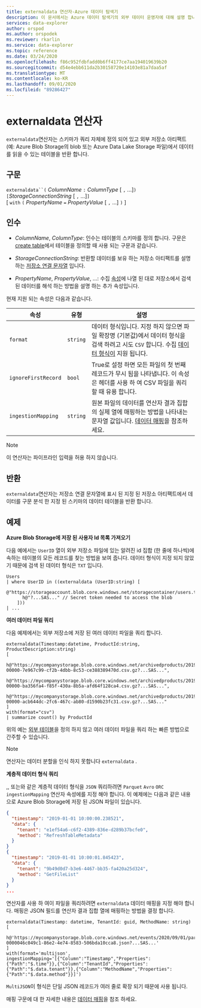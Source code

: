 ```yaml
---
title: externaldata 연산자-Azure 데이터 탐색기
description: 이 문서에서는 Azure 데이터 탐색기의 외부 데이터 운영자에 대해 설명 합니다.
services: data-explorer
author: orspod
ms.author: orspodek
ms.reviewer: rkarlin
ms.service: data-explorer
ms.topic: reference
ms.date: 03/24/2020
ms.openlocfilehash: f86c952fdbfadd0b6ff4177ce7aa194019639b20
ms.sourcegitcommit: d54e4ebb611da2b30158720e14103e81a7daa5af
ms.translationtype: MT
ms.contentlocale: ko-KR
ms.lasthandoff: 09/01/2020
ms.locfileid: "89286427"
---
```

# <a name="externaldata-operator"></a>externaldata 연산자

`externaldata`연산자는 스키마가 쿼리 자체에 정의 되어 있고 외부 저장소 아티팩트 (예: Azure Blob Storage의 blob 또는 Azure Data Lake Storage 파일)에서 데이터를 읽을 수 있는 테이블을 반환 합니다.

## <a name="syntax"></a>구문

`externaldata``(` *ColumnName* `:` *ColumnType* [ `,` ...]`)`   
`[`*StorageConnectionString* [ `,` ...]`]`   
[ `with` `(` *PropertyName* `=` *PropertyValue* [ `,` ...] `)` ]

## <a name="arguments"></a>인수

* *ColumnName*, *ColumnType*: 인수는 테이블의 스키마를 정의 합니다.
  구문은 [create table](../management/create-table-command.md)에서 테이블을 정의할 때 사용 되는 구문과 같습니다.

* *StorageConnectionString*: 반환할 데이터를 보유 하는 저장소 아티팩트를 설명 하는 [저장소 연결 문자열](../api/connection-strings/storage.md) 입니다.

* *PropertyName*, *PropertyValue*, ...: 수집 [속성](../../ingestion-properties.md)에 나열 된 대로 저장소에서 검색 된 데이터를 해석 하는 방법을 설명 하는 추가 속성입니다.

현재 지원 되는 속성은 다음과 같습니다.

| 속성         | 유형     | 설명       |
|------------------|----------|-------------------|
| `format`         | `string` | 데이터 형식입니다. 지정 하지 않으면 파일 확장명 (기본값)에서 데이터 형식을 검색 하려고 시도 `CSV` 합니다. 수집 [데이터 형식이](../../ingestion-supported-formats.md) 지원 됩니다. |
| `ignoreFirstRecord` | `bool` | True로 설정 하면 모든 파일의 첫 번째 레코드가 무시 됨을 나타냅니다. 이 속성은 헤더를 사용 하 여 CSV 파일을 쿼리할 때 유용 합니다. |
| `ingestionMapping` | `string` | 원본 파일의 데이터를 연산자 결과 집합의 실제 열에 매핑하는 방법을 나타내는 문자열 값입니다. [데이터 매핑](../management/mappings.md)을 참조하세요. |


> [!NOTE]
> 이 연산자는 파이프라인 입력을 허용 하지 않습니다.

## <a name="returns"></a>반환

`externaldata`연산자는 저장소 연결 문자열에 표시 된 지정 된 저장소 아티팩트에서 데이터를 구문 분석 한 지정 된 스키마의 데이터 테이블을 반환 합니다.

## <a name="examples"></a>예제

**Azure Blob Storage에 저장 된 사용자 Id 목록 가져오기**

다음 예에서는 `UserID` 열이 외부 저장소 파일에 있는 알려진 id 집합 (한 줄에 하나씩)에 속하는 테이블의 모든 레코드를 찾는 방법을 보여 줍니다. 데이터 형식이 지정 되지 않았기 때문에 검색 된 데이터 형식은 `TXT` 입니다.

```kusto
Users
| where UserID in ((externaldata (UserID:string) [
    @"https://storageaccount.blob.core.windows.net/storagecontainer/users.txt" 
      h@"?...SAS..." // Secret token needed to access the blob
    ]))
| ...
```

**여러 데이터 파일 쿼리**

다음 예제에서는 외부 저장소에 저장 된 여러 데이터 파일을 쿼리 합니다.

```kusto
externaldata(Timestamp:datetime, ProductId:string, ProductDescription:string)
[
  h@"https://mycompanystorage.blob.core.windows.net/archivedproducts/2019/01/01/part-00000-7e967c99-cf2b-4dbb-8c53-ce388389470d.csv.gz?...SAS...",
  h@"https://mycompanystorage.blob.core.windows.net/archivedproducts/2019/01/02/part-00000-ba356fa4-f85f-430a-8b5a-afd64f128ca4.csv.gz?...SAS...",
  h@"https://mycompanystorage.blob.core.windows.net/archivedproducts/2019/01/03/part-00000-acb644dc-2fc6-467c-ab80-d1590b23fc31.csv.gz?...SAS..."
]
with(format="csv")
| summarize count() by ProductId
```

위의 예는 [외부 테이블](schema-entities/externaltables.md)을 정의 하지 않고 여러 데이터 파일을 쿼리 하는 빠른 방법으로 간주할 수 있습니다.

> [!NOTE]
> 연산자는 데이터 분할을 인식 하지 못합니다 `externaldata` .

**계층적 데이터 형식 쿼리**

,, 또는와 같은 계층적 데이터 형식을 `JSON` 쿼리하려면 `Parquet` `Avro` `ORC` `ingestionMapping` 연산자 속성에를 지정 해야 합니다. 이 예제에는 다음과 같은 내용으로 Azure Blob Storage에 저장 된 JSON 파일이 있습니다.

```JSON
{
  "timestamp": "2019-01-01 10:00:00.238521",   
  "data": {    
    "tenant": "e1ef54a6-c6f2-4389-836e-d289b37bcfe0",   
    "method": "RefreshTableMetadata"   
  }   
}   
{
  "timestamp": "2019-01-01 10:00:01.845423",   
  "data": {   
    "tenant": "9b49d0d7-b3e6-4467-bb35-fa420a25d324",   
    "method": "GetFileList"   
  }   
}
...
```

연산자를 사용 하 여이 파일을 쿼리하려면 `externaldata` 데이터 매핑을 지정 해야 합니다. 매핑은 JSON 필드를 연산자 결과 집합 열에 매핑하는 방법을 결정 합니다.

```kusto
externaldata(Timestamp: datetime, TenantId: guid, MethodName: string)
[ 
   h@'https://mycompanystorage.blob.core.windows.net/events/2020/09/01/part-0000046c049c1-86e2-4e74-8583-506bda10cca8.json?...SAS...'
]
with(format='multijson', ingestionMapping='[{"Column":"Timestamp","Properties":{"Path":"$.time"}},{"Column":"TenantId","Properties":{"Path":"$.data.tenant"}},{"Column":"MethodName","Properties":{"Path":"$.data.method"}}]')
```

`MultiJSON`이 형식은 단일 JSON 레코드가 여러 줄로 확장 되기 때문에 사용 됩니다.

매핑 구문에 대 한 자세한 내용은 [데이터 매핑](../management/mappings.md)을 참조 하세요.
